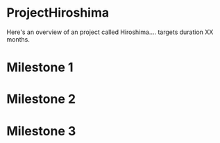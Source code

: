 # ProjectHiroshima
Here's an overview of an project called Hiroshima....
targets duration XX months.
# Milestone 1
# Milestone 2
# Milestone 3
